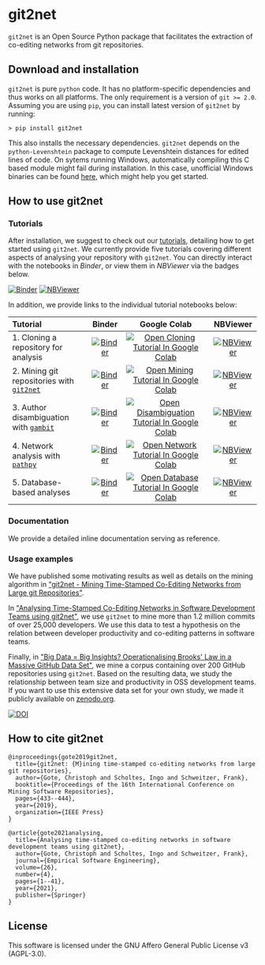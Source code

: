# git2net

`git2net` is an Open Source Python package that facilitates the extraction of co-editing networks
from git repositories.


## Download and installation

`git2net` is pure `python` code. It has no platform-specific dependencies and thus works on all
platforms. The only requirement is a version of `git >= 2.0`. Assuming you are using `pip`, you can install latest version of `git2net` by running:

```
> pip install git2net
```

This also installs the necessary dependencies. `git2net` depends on the `python-Levenshtein` package to compute Levenshtein distances for edited lines of code. On sytems running Windows, automatically compiling this C based module might fail during installation. In this case, unofficial Windows binaries can be found [here](https://www.lfd.uci.edu/~gohlke/pythonlibs/#python-levenshtein), which might help you get started.


## How to use git2net

### Tutorials

After installation, we suggest to check out our [tutorials](https://github.com/gotec/git2net-tutorials), detailing how to get started using `git2net`.
We currently provide five tutorials covering different aspects of analysing your repository with `git2net`.
You can directly interact with the notebooks in *Binder*, or view them in *NBViewer* via the badges below.

[![Binder](https://mybinder.org/badge_logo.svg)](https://mybinder.org/v2/gh/gotec/git2net-tutorials/HEAD)
[![NBViewer](https://img.shields.io/badge/View%20on-nbviewer-informational)](https://nbviewer.org/github/gotec/git2net-tutorials/tree/main/)

In addition, we provide links to the individual tutorial notebooks below:

| Tutorial | Binder | Google Colab | NBViewer |
| :---     | :---:    | :---:  | :---: |
| 1. Cloning a repository for analysis | [![Binder](https://mybinder.org/badge_logo.svg)](https://mybinder.org/v2/gh/gotec/git2net-tutorials/HEAD?labpath=1_Cloning_Git_Repositories.ipynb) | [![Open Cloning Tutorial In Google Colab](https://colab.research.google.com/assets/colab-badge.svg)](https://colab.research.google.com/github/gotec/git2net-tutorials/blob/master/1_Cloning_Git_Repositories.ipynb) | [![NBViewer](https://img.shields.io/badge/View%20on-nbviewer-informational)](https://nbviewer.org/github/gotec/git2net-tutorials/tree/main/1_Cloning_Git_Repositories.ipynb) |
| 2. Mining git repositories with [`git2net`](https://github.com/gotec/git2net) | [![Binder](https://mybinder.org/badge_logo.svg)](https://mybinder.org/v2/gh/gotec/git2net-tutorials/HEAD?labpath=2_Mining_Git_Repositories.ipynb) | [![Open Mining Tutorial In Google Colab](https://colab.research.google.com/assets/colab-badge.svg)](https://colab.research.google.com/github/gotec/git2net-tutorials/blob/master/2_Mining_Git_Repositories.ipynb) | [![NBViewer](https://img.shields.io/badge/View%20on-nbviewer-informational)](https://nbviewer.org/github/gotec/git2net-tutorials/tree/main/2_Mining_Git_Repositories.ipynb) |
| 3. Author disambiguation with [`gambit`](https://github.com/gotec/gambit) | [![Binder](https://mybinder.org/badge_logo.svg)](https://mybinder.org/v2/gh/gotec/git2net-tutorials/HEAD?labpath=3_Author_Disambiguation.ipynb) | [![Open Disambiguation Tutorial In Google Colab](https://colab.research.google.com/assets/colab-badge.svg)](https://colab.research.google.com/github/gotec/git2net-tutorials/blob/master/3_Author_Disambiguation.ipynb) | [![NBViewer](https://img.shields.io/badge/View%20on-nbviewer-informational)](https://nbviewer.org/github/gotec/git2net-tutorials/tree/main/3_Author_Disambiguation.ipynb) |
| 4. Network analysis with [`pathpy`](https://www.pathpy.net/) | [![Binder](https://mybinder.org/badge_logo.svg)](https://mybinder.org/v2/gh/gotec/git2net-tutorials/HEAD?labpath=4_Network_Analysis.ipynb) | [![Open Network Tutorial In Google Colab](https://colab.research.google.com/assets/colab-badge.svg)](https://colab.research.google.com/github/gotec/git2net-tutorials/blob/master/4_Network_Analysis.ipynb) | [![NBViewer](https://img.shields.io/badge/View%20on-nbviewer-informational)](https://nbviewer.org/github/gotec/git2net-tutorials/tree/main/4_Network_Analysis.ipynb) |
| 5. Database-based analyses | [![Binder](https://mybinder.org/badge_logo.svg)](https://mybinder.org/v2/gh/gotec/git2net-tutorials/HEAD?labpath=5_Database_Analysis.ipynb) | [![Open Database Tutorial In Google Colab](https://colab.research.google.com/assets/colab-badge.svg)](https://colab.research.google.com/github/gotec/git2net-tutorials/blob/master/5_Database_Analysis.ipynb) | [![NBViewer](https://img.shields.io/badge/View%20on-nbviewer-informational)](https://nbviewer.org/github/gotec/git2net-tutorials/tree/main/5_Database_Analysis.ipynb) |

### Documentation

We provide a detailed inline documentation serving as reference.

### Usage examples

We have published some motivating results as well as details on the mining algorithm in ["git2net - Mining Time-Stamped Co-Editing Networks from Large git Repositories"](https://dl.acm.org/doi/10.1109/MSR.2019.00070).

In ["Analysing Time-Stamped Co-Editing Networks in Software Development Teams using git2net"](https://link.springer.com/article/10.1007/s10664-020-09928-2), we use `git2net` to mine more than 1.2 million commits of over 25,000 developers. We use this data to test a hypothesis on the relation between developer productivity and co-editing patterns in software teams.

Finally, in ["Big Data = Big Insights? Operationalising Brooks' Law in a Massive GitHub Data Set"](https://arxiv.org/abs/2201.04588), we mine a corpus containing over 200 GitHub repositories using `git2net`. Based on the resulting data, we study the relationship between team size and productivity in OSS development teams. If you want to use this extensive data set for your own study, we made it publicly available on [zenodo.org](https://doi.org/10.5281/zenodo.5294965).

[![DOI](https://zenodo.org/badge/DOI/10.5281/zenodo.5294965.svg)](https://doi.org/10.5281/zenodo.5294965)

## How to cite git2net

```
@inproceedings{gote2019git2net,
  title={git2net: {M}ining time-stamped co-editing networks from large git repositories},
  author={Gote, Christoph and Scholtes, Ingo and Schweitzer, Frank},
  booktitle={Proceedings of the 16th International Conference on Mining Software Repositories},
  pages={433--444},
  year={2019},
  organization={IEEE Press}
}

@article{gote2021analysing,
  title={Analysing time-stamped co-editing networks in software development teams using git2net},
  author={Gote, Christoph and Scholtes, Ingo and Schweitzer, Frank},
  journal={Empirical Software Engineering},
  volume={26},
  number={4},
  pages={1--41},
  year={2021},
  publisher={Springer}
}
```


## License

This software is licensed under the GNU Affero General Public License v3 (AGPL-3.0).

